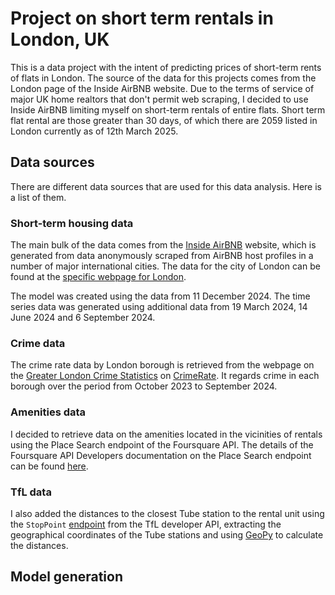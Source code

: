# Project on short term rentals in London, UK

This is a data project with the intent of predicting prices of short-term rents of flats in London. The source of the data for this projects comes from the London page of the Inside AirBNB website. Due to the terms of service of major UK home realtors that don't permit web scraping, I decided to use Inside AirBNB limiting myself on short-term rentals of entire flats. Short term flat rental are those greater than 30 days, of which there are 2059 listed in London currently as of 12th March 2025.

## Data sources

There are different data sources that are used for this data analysis. Here is a list of them.

### Short-term housing data

The main bulk of the data comes from the [Inside AirBNB](https://insideairbnb.com/ "https://insideairbnb.com/") website, which is generated from data anonymously scraped from AirBNB host profiles in a number of major international cities. The data for the city of London can be found at the [specific webpage for London](https://insideairbnb.com/london/ "https://insideairbnb.com/london/").

The model was created using the data from 11 December 2024. The time series data was generated using additional data from 19 March 2024, 14 June 2024 and 6 September 2024.

### Crime data

The crime rate data by London borough is retrieved from the webpage on the [Greater London Crime Statistics](https://crimerate.co.uk/london "https://crimerate.co.uk/london") on [CrimeRate](https://crimerate.co.uk/ "https://crimerate.co.uk/"). It regards crime in each borough over the period from October 2023 to September 2024.

### Amenities data

I decided to retrieve data on the amenities located in the vicinities of rentals using the Place Search endpoint of the Foursquare API. The details of the Foursquare API Developers documentation on the Place Search endpoint can be found [here](https://api.foursquare.com/v3/places/search "https://api.foursquare.com/v3/places/search").

### TfL data

I also added the distances to the closest Tube station to the rental unit using the `StopPoint` [endpoint](https://api.tfl.gov.uk/StopPoint/Mode/tube "https://api.tfl.gov.uk/StopPoint/Mode/tube") from the TfL developer API, extracting the geographical coordinates of the Tube stations and using [GeoPy](https://github.com/geopy/geopy "https://github.com/geopy/geopy") to calculate the distances.

## Model generation

